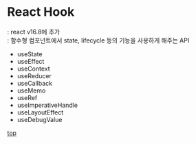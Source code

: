 # React Hook
: react v16.8에 추가    
: 함수형 컴포넌트에서 state, lifecycle 등의 기능을 사용하게 해주는 API     


- useState
- useEffect
- useContext
- useReducer
- useCallback
- useMemo
- useRef
- useImperativeHandle
- useLayoutEffect
- useDebugValue


[top](#)
